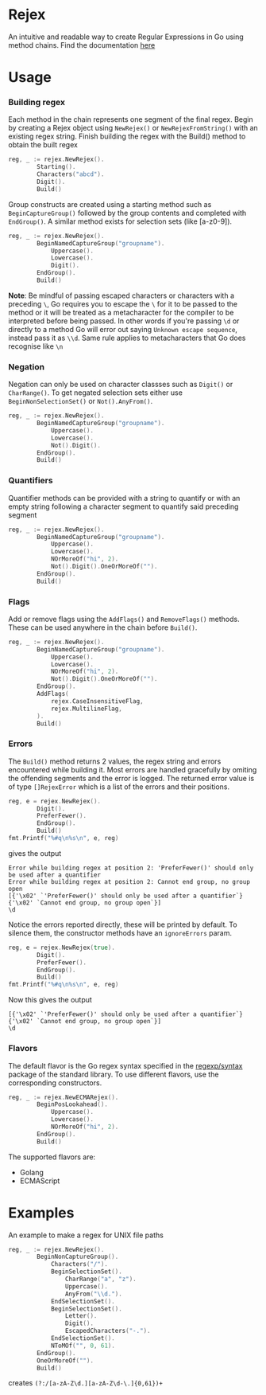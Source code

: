 # Rejex
An intuitive and readable way to create Regular Expressions in Go using method chains.
Find the documentation [here](https://pkg.go.dev/github.com/tyagdit/rejex)

# Usage

### Building regex

Each method in the chain represents one segment of the final regex.
Begin by creating a Rejex object using `NewRejex()` or `NewRejexFromString()` with an existing regex string.
Finish building the regex with the Build() method to obtain the built regex

```Go
reg, _ := rejex.NewRejex().
        Starting().
        Characters("abcd").
        Digit().
        Build()
```

Group constructs are created using a starting method such as `BeginCaptureGroup()` followed by the group contents
and completed with `EndGroup()`. A similar method exists for selection sets (like [a-z0-9]).

```Go
reg, _ := rejex.NewRejex().
        BeginNamedCaptureGroup("groupname").
            Uppercase().
            Lowercase().
            Digit().
        EndGroup().
        Build()
```

**Note**: Be mindful of passing escaped characters or characters with a preceding `\`, Go requires you to
escape the `\` for it to be passed to the method or it will be treated as a metacharacter for the compiler
to be interpreted before being passed. In other words if you're passing `\d` or directly to a method Go will
error out saying `Unknown escape sequence`, instead pass it as `\\d`. Same rule applies to metacharacters
that Go does recognise like `\n`

### Negation

Negation can only be used on character classses such as `Digit()` or `CharRange()`.
To get negated selection sets either use `BeginNonSelectionSet()` or `Not().AnyFrom()`.

```Go
reg, _ := rejex.NewRejex().
        BeginNamedCaptureGroup("groupname").
            Uppercase().
            Lowercase().
            Not().Digit().
        EndGroup().
        Build()
```

### Quantifiers

Quantifier methods can be provided with a string to quantify or with an empty string following
a character segment to quantify said preceding segment

```Go
reg, _ := rejex.NewRejex().
        BeginNamedCaptureGroup("groupname").
            Uppercase().
            Lowercase().
            NOrMoreOf("hi", 2).
            Not().Digit().OneOrMoreOf("").
        EndGroup().
        Build()
```

### Flags

Add or remove flags using the `AddFlags()` and `RemoveFlags()` methods. These can be used anywhere
in the chain before `Build()`.

```Go
reg, _ := rejex.NewRejex().
        BeginNamedCaptureGroup("groupname").
            Uppercase().
            Lowercase().
            NOrMoreOf("hi", 2).
            Not().Digit().OneOrMoreOf("").
        EndGroup().
        AddFlags(
            rejex.CaseInsensitiveFlag,
            rejex.MultilineFlag,
        ).
        Build()
```

### Errors

The `Build()` method returns 2 values, the regex string and errors encountered while building it.
Most errors are handled gracefully by omiting the offending segments and the error is logged.
The returned error value is of type `[]RejexError` which is a list of the errors and their positions.

```Go
reg, e = rejex.NewRejex().
        Digit().
        PreferFewer().
        EndGroup().
        Build()
fmt.Printf("%#q\n%s\n", e, reg)
```
gives the output

```
Error while building regex at position 2: 'PreferFewer()' should only be used after a quantifier
Error while building regex at position 2: Cannot end group, no group open
[{'\x02' `'PreferFewer()' should only be used after a quantifier`} {'\x02' `Cannot end group, no group open`}]
\d
```

Notice the errors reported directly, these will be printed by default. To silence them, the constructor
methods have an `ignoreErrors` param.

```Go
reg, e = rejex.NewRejex(true).
        Digit().
        PreferFewer().
        EndGroup().
        Build()
fmt.Printf("%#q\n%s\n", e, reg)
```
Now this gives the output 

```
[{'\x02' `'PreferFewer()' should only be used after a quantifier`} {'\x02' `Cannot end group, no group open`}]
\d
```

### Flavors

The default flavor is the Go regex syntax specified in the
[regexp/syntax](https://pkg.go.dev/regexp/syntax@go1.18.1) package of the standard library.
To use different flavors, use the corresponding constructors.

```Go
reg, _ := rejex.NewECMARejex().
        BeginPosLookahead().
            Uppercase().
            Lowercase().
            NOrMoreOf("hi", 2).
        EndGroup().
        Build()
```

The supported flavors are:

- Golang
- ECMAScript


# Examples

An example to make a regex for UNIX file paths

```Go
reg, _ := rejex.NewRejex().
        BeginNonCaptureGroup().
            Characters("/").
            BeginSelectionSet().
                CharRange("a", "z").
                Uppercase().
                AnyFrom("\\d.").
            EndSelectionSet().
            BeginSelectionSet().
                Letter().
                Digit().
                EscapedCharacters("-.").
            EndSelectionSet().
            NToMOf("", 0, 61).
        EndGroup().
        OneOrMoreOf("").
        Build()
```
creates `(?:/[a-zA-Z\d.][a-zA-Z\d-\.]{0,61})+`

